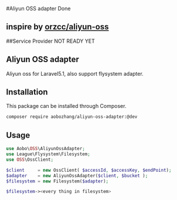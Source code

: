
#Aliyun OSS adapter Done 

## inspire by [orzcc/aliyun-oss](https://github.com/orzcc/aliyun-oss)


##Service Provider NOT READY YET


## Aliyun OSS adapter
Aliyun oss for Laravel5.1, also support flysystem adapter.

## Installation

This package can be installed through Composer.
```bash
composer require aobozhang/aliyun-oss-adapter:@dev
```

## Usage

```php
use Aobo\OSS\AliyunOssAdapter;
use League\Flysystem\Filesystem;
use OSS\OssClient;

$client     = new OssClient( $accessId, $accessKey, $endPoint);
$adapter    = new AliyunOssAdapter($client, $bucket );
$filesystem = new Filesystem($adapter);

$filesystem-><every thing in filesystem>
```
